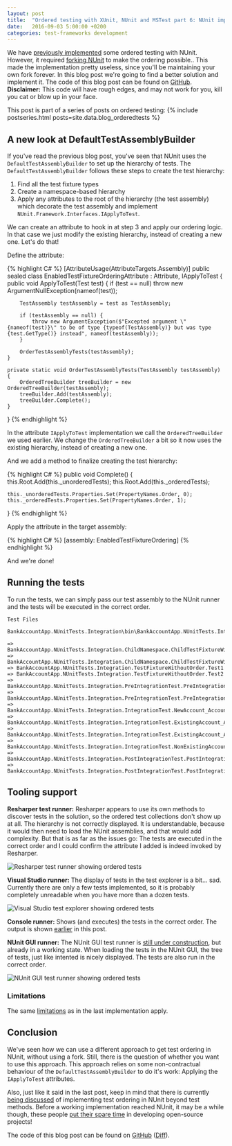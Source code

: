 ```yaml
---
layout: post
title:  "Ordered testing with XUnit, NUnit and MSTest part 6: NUnit implementation revised part 2"
date:   2016-09-03 5:00:00 +0200
categories: test-frameworks development
---
```


We have [previously implemented](/blog/2016/06/13/ordered-tests-with-nunit-mstest-xunit-pt5-nunit-implementation-revised) some ordered testing with NUnit. However, it required [forking NUnit](https://github.com/Sebazzz/nunit/tree/custom-testassemblybuilder) to make the ordering possible.. This made the implementation pretty useless, since you'Il be maintaining your own fork forever. In this blog post we're going to find a better solution and implement it. The code of this blog post can be found on [GitHub](https://github.com/Sebazzz/NetUnitTestComparison/tree/ordered-tests-v2b). **Disclaimer:** This code will have rough edges, and may not work for you, kill you cat or blow up in your face. 

This post is part of a series of posts on ordered testing:
{% include postseries.html posts=site.data.blog_orderedtests %}

## A new look at DefaultTestAssemblyBuilder
If you've read the previous blog post, you've seen that NUnit uses the `DefaultTestAssemblyBuilder` to set up the hierarchy of tests. The `DefaultTestAssemblyBuilder` follows these steps to create the test hierarchy:

1. Find all the test fixture types
2. Create a namespace-based hierarchy
3. Apply any attributes to the root of the hierarchy (the test assembly) which decorate the test assembly and implement `NUnit.Framework.Interfaces.IApplyToTest`.

We can create an attribute to hook in at step 3 and apply our ordering logic. In that case we just modify the existing hierarchy, instead of creating a new one. Let's do that!

Define the attribute:

{% highlight C# %}
[AttributeUsage(AttributeTargets.Assembly)]
public sealed class EnabledTestFixtureOrderingAttribute : Attribute, IApplyToTest {
    public void ApplyToTest(Test test) {
        if (test == null) throw new ArgumentNullException(nameof(test));

        TestAssembly testAssembly = test as TestAssembly;

        if (testAssembly == null) {
            throw new ArgumentException($"Excepted argument \"{nameof(test)}\" to be of type {typeof(TestAssembly)} but was type {test.GetType()} instead", nameof(testAssembly));
        }

        OrderTestAssemblyTests(testAssembly);
    }

    private static void OrderTestAssemblyTests(TestAssembly testAssembly) {
        OrderedTreeBuilder treeBuilder = new OrderedTreeBuilder(testAssembly);
        treeBuilder.Add(testAssembly);
        treeBuilder.Complete();
    }
}
{% endhighlight %}

In the attribute `IApplyToTest` implementation we call the `OrderedTreeBuilder` we used earlier. We change the `OrderedTreeBuilder` a bit so it now uses the existing hierarchy, instead of creating a new one.

And we add a method to finalize creating the test hierarchy:

{% highlight C# %}
public void Complete() {
    this.Root.Add(this._unorderedTests);
    this.Root.Add(this._orderedTests);

    this._unorderedTests.Properties.Set(PropertyNames.Order, 0);
    this._orderedTests.Properties.Set(PropertyNames.Order, 1);
}
{% endhighlight %}

Apply the attribute in the target assembly:

{% highlight C# %}
[assembly: EnabledTestFixtureOrdering]
{% endhighlight %}

And we're done!

## Running the tests
To run the tests, we can simply pass our test assembly to the NUnit runner and the tests will be executed in the correct order.

```
Test Files
    BankAccountApp.NUnitTests.Integration\bin\BankAccountApp.NUnitTests.Integration.dll

=> BankAccountApp.NUnitTests.Integration.ChildNamespace.ChildTestFixtureWithoutOrder.Test1
=> BankAccountApp.NUnitTests.Integration.ChildNamespace.ChildTestFixtureWithoutOrder.Test2
=> BankAccountApp.NUnitTests.Integration.TestFixtureWithoutOrder.Test1
=> BankAccountApp.NUnitTests.Integration.TestFixtureWithoutOrder.Test2
=> BankAccountApp.NUnitTests.Integration.PreIntegrationTest.PreIntegrationTest_FirstStep
=> BankAccountApp.NUnitTests.Integration.PreIntegrationTest.PreIntegrationTest_SecondStep
=> BankAccountApp.NUnitTests.Integration.IntegrationTest.NewAccount_AccountRepository_CanSaveAccount
=> BankAccountApp.NUnitTests.Integration.IntegrationTest.ExistingAccount_AccountRepository_CanRetrieveSavedAccount
=> BankAccountApp.NUnitTests.Integration.IntegrationTest.ExistingAccount_AccountRepository_CanDeleteSavedAccount
=> BankAccountApp.NUnitTests.Integration.IntegrationTest.NonExistingAccount_AccountRepository_GetThrows
=> BankAccountApp.NUnitTests.Integration.PostIntegrationTest.PostIntegrationTest_FirstStep
=> BankAccountApp.NUnitTests.Integration.PostIntegrationTest.PostIntegrationTest_SecondStep
```

## Tooling support
**Resharper test runner:** Resharper appears to use its own methods to discover tests in the solution, so the ordered test collections don't show up at all. The hierarchy is not correctly displayed. It is understandable, because it would then need to load the NUnit assemblies, and that would add complexity. But that is as far as the issues go: The tests are executed in the correct order and I could confirm the attribute I added is indeed invoked by Resharper.

![Resharper test runner showing ordered tests](/images/blog/2016-06-13-ordered-tests-with-nunit-mstest-xunit-pt5-nunit-implementation-revised/resharper.png)

**Visual Studio runner:** The display of tests in the test explorer is a bit... sad. Currently there are only a few tests implemented, so it is probably completely unreadable when you have more than a dozen tests.

![Visual Studio test explorer showing ordered tests](/images/blog/2016-06-13-ordered-tests-with-nunit-mstest-xunit-pt5-nunit-implementation-revised/testexplorer.png)

**Console runner:** Shows (and executes) the tests in the correct order. The output is shown [earlier](#running-the-tests) in this post.

**NUnit GUI runner:** The NUnit GUI test runner is [still under construction](https://github.com/nunit/nunit-gui), but already in a working state. When loading the tests in the NUnit GUI, the tree of tests, just like intented is nicely displayed. The tests are also run in the correct order.

![NUnit GUI test runner showing ordered tests](/images/blog/2016-06-13-ordered-tests-with-nunit-mstest-xunit-pt5-nunit-implementation-revised/nunitgui.png)

### Limitations
The same [limitations](/blog/2016/06/13/ordered-tests-with-nunit-mstest-xunit-pt5-nunit-implementation-revised#Limitations) as in the last implementation apply.

## Conclusion
We've seen how we can use a different approach to get test ordering in NUnit, without using a fork. Still, there is the question of whether you want to use this approach. This approach relies on some non-contractual behaviour of the `DefaultTestAssemblyBuilder` to do it's work: Applying the `IApplyToTest` attributes.

Also, just like it said in the last post, keep in mind that there is currently [being discussed](https://github.com/nunit/nunit/issues/51) of implementing test ordering in NUnit beyond test methods. Before a working implementation reached NUnit, it may be a while though, these people [put their spare time](http://www.michaelbromley.co.uk/blog/529/why-i-havent-fixed-your-issue-yet) in developing open-source projects!

The code of this blog post can be found on [GitHub](https://github.com/Sebazzz/NetUnitTestComparison/tree/ordered-tests-v2b) ([Diff](https://github.com/Sebazzz/NetUnitTestComparison/commit/04837ac892a1a8e46cc13ee64f2937deaa9b24c2)).



